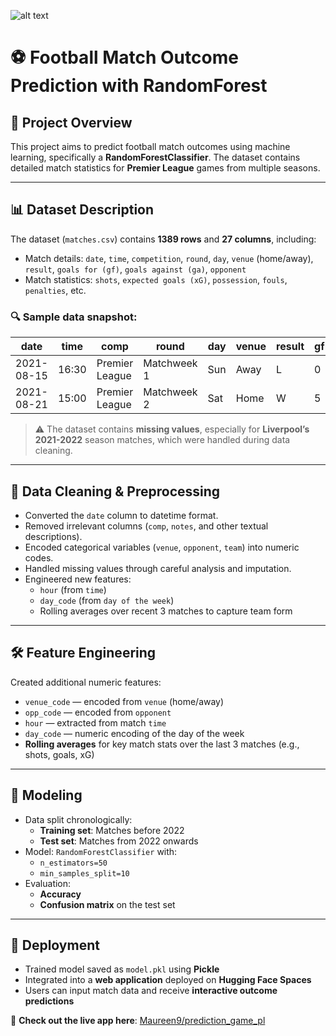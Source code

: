 
![alt text](https://images.unsplash.com/photo-1574629810360-7efbbe195018?q=80&w=2586&auto=format&fit=crop&ixlib=rb-4.0.3&ixid=M3wxMjA3fDB8MHxwaG90by1wYWdlfHx8fGVufDB8fHx8fA%3D%3D)


# ⚽ Football Match Outcome Prediction with RandomForest

## 🧠 Project Overview

This project aims to predict football match outcomes using machine learning, specifically a **RandomForestClassifier**. The dataset contains detailed match statistics for **Premier League** games from multiple seasons.

---

## 📊 Dataset Description

The dataset (`matches.csv`) contains **1389 rows** and **27 columns**, including:

- Match details: `date`, `time`, `competition`, `round`, `day`, `venue` (home/away), `result`, `goals for (gf)`, `goals against (ga)`, `opponent`
- Match statistics: `shots`, `expected goals (xG)`, `possession`, `fouls`, `penalties`, etc.

### 🔍 Sample data snapshot:

| date       | time  | comp            | round        | day | venue | result | gf | ga | opponent      | ... | notes | sh | sot | dist | fk | pk | pkatt | season | team            |
|------------|-------|------------------|---------------|-----|--------|--------|----|----|----------------|-----|-------|----|-----|------|----|----|--------|--------|------------------|
| 2021-08-15 | 16:30 | Premier League   | Matchweek 1   | Sun | Away   | L      | 0  | 1  | Tottenham      | ... | NaN   | 18 | 4   | 16.9 | 1  | 0  | 0      | 2022   | Manchester City  |
| 2021-08-21 | 15:00 | Premier League   | Matchweek 2   | Sat | Home   | W      | 5  | 0  | Norwich City   | ... | NaN   | 16 | 4   | 17.3 | 1  | 0  | 0      | 2022   | Manchester City  |

> ⚠️ The dataset contains **missing values**, especially for **Liverpool’s 2021-2022** season matches, which were handled during data cleaning.

---

## 🧹 Data Cleaning & Preprocessing

- Converted the `date` column to datetime format.
- Removed irrelevant columns (`comp`, `notes`, and other textual descriptions).
- Encoded categorical variables (`venue`, `opponent`, `team`) into numeric codes.
- Handled missing values through careful analysis and imputation.
- Engineered new features:
  - `hour` (from `time`)
  - `day_code` (from `day of the week`)
  - Rolling averages over recent 3 matches to capture team form

---

## 🛠️ Feature Engineering

Created additional numeric features:

- `venue_code` — encoded from `venue` (home/away)
- `opp_code` — encoded from `opponent`
- `hour` — extracted from match `time`
- `day_code` — numeric encoding of the day of the week
- **Rolling averages** for key match stats over the last 3 matches (e.g., shots, goals, xG)

---

## 🤖 Modeling

- Data split chronologically:
  - **Training set**: Matches before 2022
  - **Test set**: Matches from 2022 onwards
- Model: `RandomForestClassifier` with:
  - `n_estimators=50`
  - `min_samples_split=10`
- Evaluation:
  - **Accuracy**
  - **Confusion matrix** on the test set

---

## 🚀 Deployment

- Trained model saved as `model.pkl` using **Pickle**
- Integrated into a **web application** deployed on **Hugging Face Spaces**
- Users can input match data and receive **interactive outcome predictions**

🔗 **Check out the live app here**: [Maureen9/prediction_game_pl](https://huggingface.co/spaces/Maureen9/prediction_game_pl)
